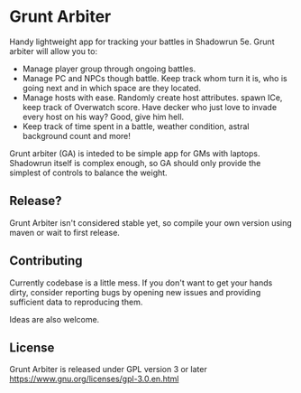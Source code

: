 Grunt Arbiter
=============

Handy lightweight app for tracking your battles in Shadowrun 5e. Grunt arbiter will allow you to:
  * Manage player group through ongoing battles.
  * Manage PC and NPCs though battle. Keep track whom turn it is, who is going next and in which space are they located.
  * Manage hosts with ease. Randomly create host attributes. spawn ICe, keep track of Overwatch score. Have decker who just love to invade every host on his way? Good, give him hell.
  * Keep track of time spent in a battle, weather condition, astral background count and more!
  
Grunt arbiter (GA) is inteded to be simple app for GMs with laptops. Shadowrun itself is complex enough, so GA should only provide the simplest of controls to balance the weight.
  
Release?
--------
Grunt Arbiter isn't considered stable yet, so compile your own version using maven or wait to first release.
  
Contributing
------------
Currently codebase is a little mess. If you don't want to get your hands dirty, consider reporting bugs by opening new issues and providing sufficient data to reproducing them.

Ideas are also welcome.

License
-------
Grunt Arbiter is released under GPL version 3 or later
https://www.gnu.org/licenses/gpl-3.0.en.html